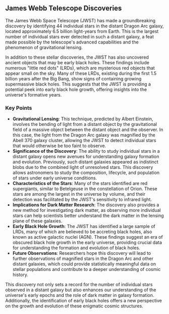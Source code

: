 ## James Webb Telescope Discoveries

The James Webb Space Telescope (JWST) has made a groundbreaking discovery by identifying 44
individual stars in the distant Dragon Arc galaxy, located approximately 6.5 billion light-years
from Earth. This is the largest number of individual stars ever detected in such a distant galaxy, a
feat made possible by the telescope's advanced capabilities and the phenomenon of gravitational
lensing.

In addition to these stellar discoveries, the JWST has also uncovered ancient objects that may be
early black holes. These findings include numerous "little red dots" (LRDs), which are mysterious
red objects that appear small on the sky. Many of these LRDs, existing during the first 1.5 billion
years after the Big Bang, show signs of containing growing supermassive black holes. This suggests
that the JWST is providing a potential peek into early black hole growth, offering insights into the
universe's formative years.

### Key Points

- **Gravitational Lensing**: This technique, predicted by Albert Einstein, involves the bending of
  light from a distant object by the gravitational field of a massive object between the distant
  object and the observer. In this case, the light from the Dragon Arc galaxy was magnified by the
  Abell 370 galaxy cluster, allowing the JWST to detect individual stars that would otherwise be too
  faint to observe.
- **Significance of the Discovery**: The ability to study individual stars in a distant galaxy opens
  new avenues for understanding galaxy formation and evolution. Previously, such distant galaxies
  appeared as indistinct blobs due to the combined light of unresolved stars. This discovery allows
  astronomers to study the composition, lifecycle, and population of stars under early universe
  conditions.
- **Characteristics of the Stars**: Many of the stars identified are red supergiants, similar to
  Betelgeuse in the constellation of Orion. These stars are among the largest in the universe by
  volume, and their detection was facilitated by the JWST's sensitivity to infrared light.
- **Implications for Dark Matter Research**: The discovery also provides a new method for
  investigating dark matter, as observing more individual stars can help scientists better
  understand the dark matter in the lensing plane of these galaxies.
- **Early Black Hole Growth**: The JWST has identified a large sample of LRDs, many of which are
  believed to be accreting black holes, also known as active galactic nuclei (AGN). These findings
  suggest an era of obscured black hole growth in the early universe, providing crucial data for
  understanding the formation and evolution of black holes.
- **Future Observations**: Researchers hope this discovery will lead to further observations of
  magnified stars in the Dragon Arc and other distant galaxies, which could provide statistically
  meaningful data on stellar populations and contribute to a deeper understanding of cosmic history.

This discovery not only sets a record for the number of individual stars observed in a distant
galaxy but also enhances our understanding of the universe's early epochs and the role of dark
matter in galaxy formation. Additionally, the identification of early black holes offers a new
perspective on the growth and evolution of these enigmatic cosmic structures.

